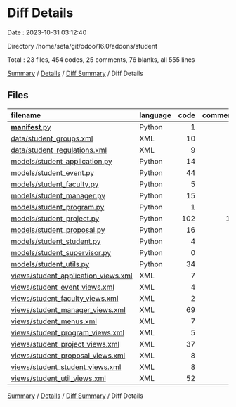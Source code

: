 # Diff Details

Date : 2023-10-31 03:12:40

Directory /home/sefa/git/odoo/16.0/addons/student

Total : 23 files,  454 codes, 25 comments, 76 blanks, all 555 lines

[Summary](results.md) / [Details](details.md) / [Diff Summary](diff.md) / Diff Details

## Files
| filename | language | code | comment | blank | total |
| :--- | :--- | ---: | ---: | ---: | ---: |
| [__manifest__.py](/__manifest__.py) | Python | 1 | 0 | 0 | 1 |
| [data/student_groups.xml](/data/student_groups.xml) | XML | 10 | 0 | 1 | 11 |
| [data/student_regulations.xml](/data/student_regulations.xml) | XML | 9 | 1 | 1 | 11 |
| [models/student_application.py](/models/student_application.py) | Python | 14 | 1 | 4 | 19 |
| [models/student_event.py](/models/student_event.py) | Python | 44 | 0 | 9 | 53 |
| [models/student_faculty.py](/models/student_faculty.py) | Python | 5 | 0 | 2 | 7 |
| [models/student_manager.py](/models/student_manager.py) | Python | 15 | 0 | 6 | 21 |
| [models/student_program.py](/models/student_program.py) | Python | 1 | 0 | 0 | 1 |
| [models/student_project.py](/models/student_project.py) | Python | 102 | 15 | 28 | 145 |
| [models/student_proposal.py](/models/student_proposal.py) | Python | 16 | 2 | 5 | 23 |
| [models/student_student.py](/models/student_student.py) | Python | 4 | 0 | 2 | 6 |
| [models/student_supervisor.py](/models/student_supervisor.py) | Python | 0 | 0 | -1 | -1 |
| [models/student_utils.py](/models/student_utils.py) | Python | 34 | 1 | 8 | 43 |
| [views/student_application_views.xml](/views/student_application_views.xml) | XML | 7 | 0 | 0 | 7 |
| [views/student_event_views.xml](/views/student_event_views.xml) | XML | 4 | 0 | 0 | 4 |
| [views/student_faculty_views.xml](/views/student_faculty_views.xml) | XML | 2 | 0 | 0 | 2 |
| [views/student_manager_views.xml](/views/student_manager_views.xml) | XML | 69 | 0 | 3 | 72 |
| [views/student_menus.xml](/views/student_menus.xml) | XML | 7 | 0 | 1 | 8 |
| [views/student_program_views.xml](/views/student_program_views.xml) | XML | 5 | 0 | 0 | 5 |
| [views/student_project_views.xml](/views/student_project_views.xml) | XML | 37 | 1 | 2 | 40 |
| [views/student_proposal_views.xml](/views/student_proposal_views.xml) | XML | 8 | 0 | 0 | 8 |
| [views/student_student_views.xml](/views/student_student_views.xml) | XML | 8 | 0 | 0 | 8 |
| [views/student_util_views.xml](/views/student_util_views.xml) | XML | 52 | 4 | 5 | 61 |

[Summary](results.md) / [Details](details.md) / [Diff Summary](diff.md) / Diff Details
